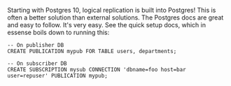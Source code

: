 Starting with Postgres 10, logical replication is built into Postgres! This is often a better solution than external solutions. The Postgres docs are great and easy to follow. It's very easy. See the quick setup docs, which in essense boils down to running this:

```
-- On publisher DB
CREATE PUBLICATION mypub FOR TABLE users, departments;

-- On subscriber DB
CREATE SUBSCRIPTION mysub CONNECTION 'dbname=foo host=bar user=repuser' PUBLICATION mypub;
```
